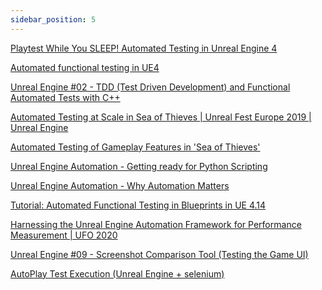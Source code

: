 ```yaml
---
sidebar_position: 5
---
```


[Playtest While You SLEEP! Automated Testing in Unreal Engine 4][]

[Automated functional testing in UE4][]

[Unreal Engine #02 - TDD (Test Driven Development) and Functional Automated Tests with C++][]

[Automated Testing at Scale in Sea of Thieves | Unreal Fest Europe 2019 | Unreal Engine][]

[Automated Testing of Gameplay Features in 'Sea of Thieves'][]

[Unreal Engine Automation - Getting ready for Python Scripting][]

[Unreal Engine Automation - Why Automation Matters][]

[Tutorial: Automated Functional Testing in Blueprints in UE 4.14][]

[Harnessing the Unreal Engine Automation Framework for Performance Measurement | UFO 2020][]

[Unreal Engine #09 - Screenshot Comparison Tool (Testing the Game UI)][]

[AutoPlay Test Execution (Unreal Engine + selenium)][]


[Playtest While You SLEEP! Automated Testing in Unreal Engine 4]: https://www.youtube.com/watch?v=528XSNTfxX8
[Automated functional testing in UE4]: https://www.youtube.com/watch?v=HscEt4As0_g
[Unreal Engine #02 - TDD (Test Driven Development) and Functional Automated Tests with C++]: https://www.youtube.com/watch?v=z3_R0Xg0kI4
[Automated Testing at Scale in Sea of Thieves | Unreal Fest Europe 2019 | Unreal Engine]: https://www.youtube.com/watch?v=KmaGxprTUfI
[Automated Testing of Gameplay Features in 'Sea of Thieves']: https://www.youtube.com/watch?v=X673tOi8pU8
[Unreal Engine Automation - Getting ready for Python Scripting]: https://www.youtube.com/watch?v=UWPHXzV8vRw
[Unreal Engine Automation - Why Automation Matters]: https://www.youtube.com/watch?v=1XCypjRr0t8
[Tutorial: Automated Functional Testing in Blueprints in UE 4.14]: https://www.youtube.com/watch?v=f4LpDXjFgVQ
[Harnessing the Unreal Engine Automation Framework for Performance Measurement | UFO 2020]: https://www.youtube.com/watch?v=0BWQRZ8QW5E
[Unreal Engine #09 - Screenshot Comparison Tool (Testing the Game UI)]: https://www.youtube.com/watch?v=FM6wc_pNJG4
[AutoPlay Test Execution (Unreal Engine + selenium)]: https://www.youtube.com/watch?v=YS8msXrFwZA
